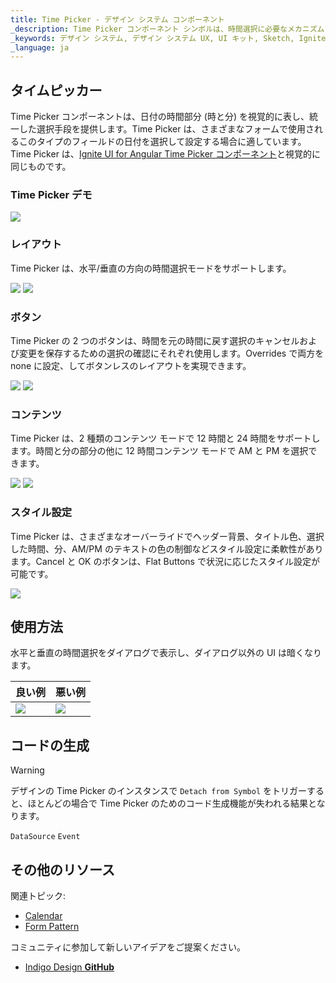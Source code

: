 ```yaml
---
title: Time Picker - デザイン システム コンポーネント
_description: Time Picker コンポーネント シンボルは、時間選択に必要なメカニズムを提供する時間のビジュアル表現として使用します。
_keywords: デザイン システム, デザイン システム UX, UI キット, Sketch, Ignite UI for Angular, Sketch to Angular, Angular, Angular デザイン システム, Sketch からコードをエクスポート, Angular 用のデザイン キット, Sketch HTML, Sketch to HTML, Sketch UI キット
_language: ja
---
```


## タイムピッカー

Time Picker コンポーネントは、日付の時間部分 (時と分) を視覚的に表し、統一した選択手段を提供します。Time Picker は、さまざまなフォームで使用されるこのタイプのフィールドの日付を選択して設定する場合に適しています。Time Picker は、[Ignite UI for Angular Time Picker コンポーネント](https://jp.infragistics.com/products/ignite-ui-angular/angular/components/time_picker.html)と視覚的に同じものです。

### Time Picker デモ

<img src="../images/timepicker_demo.png" srcset="../images/timepicker_demo@2x.png 2x" />

### レイアウト

Time Picker は、水平/垂直の方向の時間選択モードをサポートします。

<img src="../images/timepicker_horizontal.png" srcset="../images/timepicker_horizontal@2x.png 2x" />
<img src="../images/timepicker_vertical.png" srcset="../images/timepicker_vertical@2x.png 2x" />

### ボタン

Time Picker の 2 つのボタンは、時間を元の時間に戻す選択のキャンセルおよび変更を保存するための選択の確認にそれぞれ使用します。Overrides で両方を none に設定、してボタンレスのレイアウトを実現できます。

<img src="../images/timepicker_buttons.png" srcset="../images/timepicker_buttons@2x.png 2x" />
<img src="../images/timepicker_nobuttons.png" srcset="../images/timepicker_nobuttons@2x.png 2x" />

### コンテンツ

Time Picker は、2 種類のコンテンツ モードで 12 時間と 24 時間をサポートします。時間と分の部分の他に 12 時間コンテンツ モードで AM と PM を選択できます。

<img src="../images/timepicker_12.png" srcset="../images/timepicker_12@2x.png 2x" />
<img src="../images/timepicker_24.png" srcset="../images/timepicker_24@2x.png 2x" />

### スタイル設定

Time Picker は、さまざまなオーバーライドでヘッダー背景、タイトル色、選択した時間、分、AM/PM のテキストの色の制御などスタイル設定に柔軟性があります。Cancel と OK のボタンは、Flat Buttons で状況に応じたスタイル設定が可能です。

<img src="../images/timepicker_styling.png" srcset="../images/timepicker_styling@2x.png 2x" />

## 使用方法

水平と垂直の時間選択をダイアログで表示し、ダイアログ以外の UI は暗くなります。

| 良い例                                                                                     |悪い例                                                                                      |
| -------------------------------------------------------------------------------------- | ------------------------------------------------------------------------------------------ |
| <img src="../images/timepicker_do1.png" srcset="../images/timepicker_do1@2x.png 2x" />|<img src="../images/timepicker_dont1.png" srcset="../images/timepicker_dont1@2x.png 2x" /> |

## コードの生成

> [!WARNING]
> デザインの Time Picker のインスタンスで `Detach from Symbol` をトリガーすると、ほとんどの場合で Time Picker のためのコード生成機能が失われる結果となります。

`DataSource`
`Event`

## その他のリソース

関連トピック:

- [Calendar](calendar.md)
- [Form Pattern](../patterns/form.md)
  <div class="divider--half"></div>

コミュニティに参加して新しいアイデアをご提案ください。

- [Indigo Design **GitHub**](https://github.com/IgniteUI/design-system-docfx)
